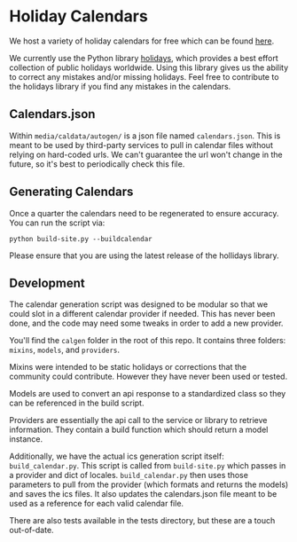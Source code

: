 # Holiday Calendars

We host a variety of holiday calendars for free which can be
found [here](https://www.thunderbird.net/calendar/holidays/).

We currently use the Python library [holidays](https://github.com/vacanza/holidays), which provides a best effort 
collection of public holidays worldwide. Using this library gives us the ability to correct any mistakes and/or
missing holidays. Feel free to contribute to the holidays library if you find any mistakes in the calendars.

## Calendars.json

Within `media/caldata/autogen/` is a json file named `calendars.json`. This is meant to be used by third-party services
to pull in calendar files without relying on hard-coded urls. We can't guarantee the url won't change in the future, so
it's best to periodically check this file.

## Generating Calendars

Once a quarter the calendars need to be regenerated to ensure accuracy. You can run the script via:

```shell
python build-site.py --buildcalendar 
```

Please ensure that you are using the latest release of the hollidays library.

## Development

The calendar generation script was designed to be modular so that we could slot in a different calendar provider if
needed. This has never been done, and the code may need some tweaks in order to add a new provider.

You'll find the `calgen` folder in the root of this repo. It contains three folders: `mixins`, `models`, and
`providers`.

Mixins were intended to be static holidays or corrections that the community could contribute. However they have never
been used or tested.

Models are used to convert an api response to a standardized class so they can be referenced in the build script.

Providers are essentially the api call to the service or library to retrieve information. They contain a build function
which should return a model instance.

Additionally, we have the actual ics generation script itself: `build_calendar.py`. This script is called from
`build-site.py` which passes in a provider and dict of locales. `build_calendar.py` then uses those parameters to pull from
the provider (which formats and returns the models) and saves the ics files. It also updates the calendars.json file
meant to be used as a reference for each valid calendar file.

There are also tests available in the tests directory, but these are a touch out-of-date. 
